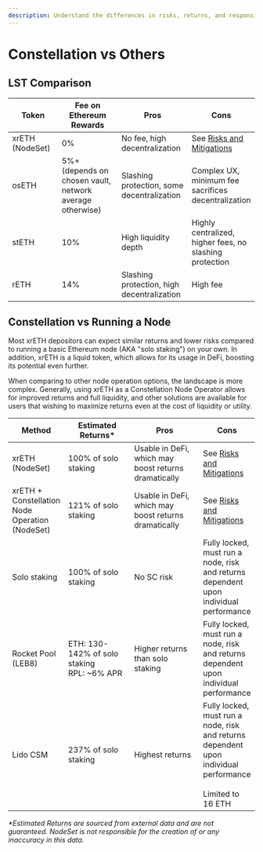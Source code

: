 ```yaml
---
description: Understand the differences in risks, returns, and responsibilities
---
```


# Constellation vs Others

## LST Comparison

<table><thead><tr><th width="123">Token</th><th width="236">Fee on Ethereum Rewards</th><th width="161">Pros</th><th>Cons</th></tr></thead><tbody><tr><td>xrETH (NodeSet)</td><td>0%</td><td>No fee, high decentralization</td><td>See <a href="risks-and-mitigations.md">Risks and Mitigations</a></td></tr><tr><td>osETH</td><td>5%+ (depends on chosen vault,  network average otherwise)</td><td>Slashing protection, some decentralization</td><td>Complex UX, minimum fee  sacrifices decentralization</td></tr><tr><td>stETH</td><td>10%</td><td>High liquidity depth</td><td>Highly centralized, higher fees, no slashing protection</td></tr><tr><td>rETH</td><td>14%</td><td>Slashing protection, high decentralization</td><td>High fee</td></tr></tbody></table>

## Constellation vs Running a Node

Most xrETH depositors can expect similar returns and lower risks compared to running a basic Ethereum node (AKA "solo staking") on your own. In addition, xrETH is a liquid token, which allows for its usage in DeFi, boosting its potential even further.&#x20;

When comparing to other node operation options, the landscape is more complex. Generally, using xrETH as a Constellation Node Operator allows for improved returns and full liquidity, and other solutions are available for users that wishing to maximize returns even at the cost of liquidity or utility.

<table><thead><tr><th>Method</th><th width="186">Estimated Returns*</th><th width="179">Pros</th><th>Cons</th></tr></thead><tbody><tr><td>xrETH<br>(NodeSet)</td><td>100% of solo staking</td><td>Usable in DeFi, which may boost returns dramatically</td><td>See <a href="risks-and-mitigations.md">Risks and Mitigations</a></td></tr><tr><td>xrETH + Constellation Node Operation<br>(NodeSet)</td><td>121% of solo staking</td><td>Usable in DeFi, which may boost returns dramatically</td><td>See <a href="risks-and-mitigations.md">Risks and Mitigations</a></td></tr><tr><td>Solo staking</td><td>100% of solo staking</td><td>No SC risk</td><td>Fully locked, must run a node, risk and returns dependent upon individual performance</td></tr><tr><td>Rocket Pool (LEB8)</td><td>ETH: 130-142% of solo staking<br>RPL: ~6% APR</td><td>Higher returns than solo staking</td><td>Fully locked, must run a node, risk and returns dependent upon individual performance</td></tr><tr><td>Lido CSM</td><td>237% of solo staking</td><td>Highest returns</td><td>Fully locked, must run a node, risk and returns dependent upon individual performance<br><br>Limited to 16 ETH</td></tr></tbody></table>

_\*Estimated Returns are sourced from external data and are not guaranteed. NodeSet is not responsible for the creation of or any inaccuracy in this data._
